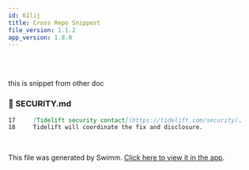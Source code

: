 ```yaml
---
id: 61lij
title: Cross Repo Snippest
file_version: 1.1.2
app_version: 1.8.0
---
```


<br/>

<br/>

this is snippet from other doc
<!-- NOTE-swimm-snippet: the lines below link your snippet to Swimm -->
<!-- NOTE-swimm-repo ::Z2l0aHViJTNBJTNBY29tbWFuZGVyJTNBJTNBc3dpbW1pbw==:: -->
### 📄 SECURITY.md
```markdown
17     [Tidelift security contact](https://tidelift.com/security).
18     Tidelift will coordinate the fix and disclosure.
```

<br/>

This file was generated by Swimm. [Click here to view it in the app](https://swimm-web-app.web.app/repos/Z2l0aHViJTNBJTNBdGVzdC1naXRodWItYXBwJTNBJTNBc3dpbW1pbw==/docs/61lij).
